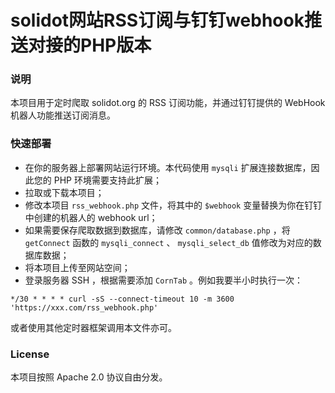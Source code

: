# solidot网站RSS订阅与钉钉webhook推送对接的PHP版本

### 说明
本项目用于定时爬取 solidot.org 的 RSS 订阅功能，并通过钉钉提供的 WebHook 机器人功能推送订阅消息。


### 快速部署
* 在你的服务器上部署网站运行环境。本代码使用 `mysqli` 扩展连接数据库，因此您的 PHP 环境需要支持此扩展；
* 拉取或下载本项目；
* 修改本项目 `rss_webhook.php` 文件，将其中的 `$webhook` 变量替换为你在钉钉中创建的机器人的 webhook url；
* 如果需要保存爬取数据到数据库，请修改 `common/database.php` ，将 `getConnect` 函数的 `mysqli_connect` 、 
`mysqli_select_db` 值修改为对应的数据库数据；
* 将本项目上传至网站空间；
* 登录服务器 SSH ，根据需要添加 `CornTab` 。例如我要半小时执行一次：
```shell script
*/30 * * * * curl -sS --connect-timeout 10 -m 3600 'https://xxx.com/rss_webhook.php'
```
或者使用其他定时器框架调用本文件亦可。

### License
本项目按照 Apache 2.0 协议自由分发。
